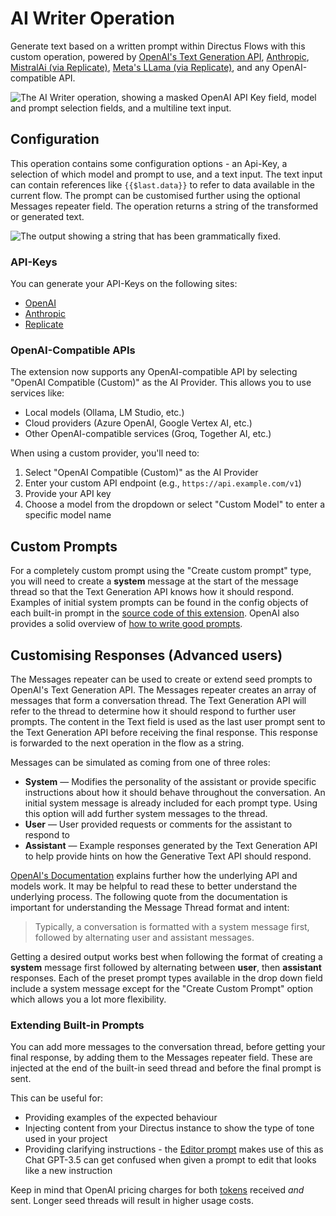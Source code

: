 # AI Writer Operation

Generate text based on a written prompt within Directus Flows with this custom operation, powered by [OpenAI's Text Generation API](https://openai.com/product), [Anthropic](https://www.anthropic.com/), [MistralAi (via Replicate)](https://replicate.com/mistralai/mistral-7b-v0.1), [Meta's LLama (via Replicate)](https://replicate.com/meta/meta-llama-3.1-405b-instruct), and any OpenAI-compatible API.

![The AI Writer operation, showing a masked OpenAI API Key field, model and prompt selection fields, and a multiline text input.](https://raw.githubusercontent.com/directus-labs/extensions/main/packages/ai-writer-operation/docs/options.png)

## Configuration
This operation contains some configuration options - an Api-Key, a selection of which model and prompt to use, and a text input. The text input can contain references like `{{$last.data}}` to refer to data available in the current flow. The prompt can be customised further using the optional Messages repeater field. The operation returns a string of the transformed or generated text.

![The output showing a string that has been grammatically fixed.](https://raw.githubusercontent.com/directus-labs/extensions/main/packages/ai-writer-operation/docs/output.png)

### API-Keys
You can generate your API-Keys on the following sites:
- [OpenAI](https://platform.openai.com/api-keys)
- [Anthropic](https://console.anthropic.com/settings/workspaces/default/keys)
- [Replicate](https://replicate.com/account/api-tokens)

### OpenAI-Compatible APIs
The extension now supports any OpenAI-compatible API by selecting "OpenAI Compatible (Custom)" as the AI Provider. This allows you to use services like:
- Local models (Ollama, LM Studio, etc.)
- Cloud providers (Azure OpenAI, Google Vertex AI, etc.)
- Other OpenAI-compatible services (Groq, Together AI, etc.)

When using a custom provider, you'll need to:
1. Select "OpenAI Compatible (Custom)" as the AI Provider
2. Enter your custom API endpoint (e.g., `https://api.example.com/v1`)
3. Provide your API key
4. Choose a model from the dropdown or select "Custom Model" to enter a specific model name

## Custom Prompts

For a completely custom prompt using the "Create custom prompt" type, you will need to create a **system** message at the start of the message thread so that the Text Generation API knows how it should respond. Examples of initial system prompts can be found in the config objects of each built-in prompt in the [source code of this extension](https://github.com/directus-labs/extension-ai-writer-operation/tree/production/src/prompts). OpenAI also provides a solid overview of [how to write good prompts](https://platform.openai.com/docs/guides/prompt-engineering).

## Customising Responses (Advanced users)

The Messages repeater can be used to create or extend seed prompts to OpenAI's Text Generation API. The Messages repeater creates an array of messages that form a conversation thread. The Text Generation API will refer to the thread to determine how it should respond to further user prompts. The content in the Text field is used as the last user prompt sent to the Text Generation API before receiving the final response. This response is forwarded to the next operation in the flow as a string.

Messages can be simulated as coming from one of three roles:

* **System** — Modifies the personality of the assistant or provide specific instructions about how it should behave throughout the conversation. An initial system message is already included for each prompt type. Using this option will add further system messages to the thread.
* **User** — User provided requests or comments for the assistant to respond to
* **Assistant** — Example responses generated by the Text Generation API to help provide hints on how the Generative Text API should respond.

[OpenAI's Documentation](https://platform.openai.com/docs/guides/text-generation/chat-completions-api) explains further how the underlying API and models work. It may be helpful to read these to better understand the underlying process. The following quote from the documentation is important for understanding the Message Thread format and intent:

> Typically, a conversation is formatted with a system message first, followed by alternating user and assistant messages.

Getting a desired output works best when following the format of creating a **system** message first followed by alternating between **user**, then **assistant** responses. Each of the preset prompt types available in the drop down field include a system message except for the "Create Custom Prompt" option which allows you a lot more flexibility.

### Extending Built-in Prompts

You can add more messages to the conversation thread, before getting your final response, by adding them to the Messages repeater field. These are injected at the end of the built-in seed thread and before the final prompt is sent.

This can be useful for:

* Providing examples of the expected behaviour
* Injecting content from your Directus instance to show the type of tone used in your project
* Providing clarifying instructions - the [Editor prompt](https://github.com/directus-labs/extension-ai-writer-operation/tree/production/src/prompts/editor.js) makes use of this as Chat GPT-3.5 can get confused when given a prompt to edit that looks like a new instruction

Keep in mind that OpenAI pricing charges for both [tokens](https://platform.openai.com/docs/guides/text-generation/managing-tokens) received *and* sent. Longer seed threads will result in higher usage costs.
